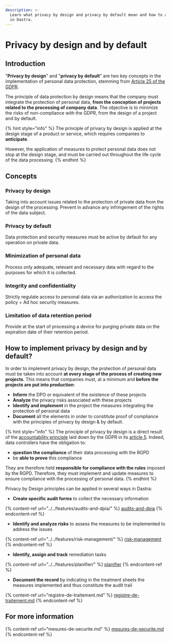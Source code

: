 ```yaml
---
description: >-
  Learn what privacy by design and privacy by default mean and how to apply them
  in Dastra.
---
```


# Privacy by design and by default

## Introduction

"**Privacy by design**" and "**privacy by default**" are two key concepts in the implementation of personal data protection, stemming from [Article 25 of the GDPR](https://gdpr-info.eu/art-25-gdpr/).&#x20;

The principle of data protection by design means that the company must integrate the protection of personal data, **from the conception of projects related to the processing of company data**. The objective is to minimize the risks of non-compliance with the GDPR, from the design of a project and by default.

{% hint style="info" %}
The principle of privacy by design is applied at the design stage of a product or service, which requires companies to **anticipate**.&#x20;

However, the application of measures to protect personal data does not stop at the design stage, and must be carried out throughout the life cycle of the data processing.
{% endhint %}

## Concepts

### Privacy by design

Taking into account issues related to the protection of private data from the design of the processing. Prevent in advance any infringement of the rights of the data subject.

### Privacy by default

Data protection and security measures must be active by default for any operation on private data.

### Minimization of personal data

Process only adequate, relevant and necessary data with regard to the purposes for which it is collected.

### Integrity and confidentiality

Strictly regulate access to personal data via an authorization to access the policy + Ad hoc security measures.

### Limitation of data retention period

Provide at the start of processing a device for purging private data on the expiration date of their retention period.

## How to implement privacy by design and by default?

In order to implement privacy by design, the protection of personal data must be taken into account **at every stage of the process of creating new projects**. This means that companies must, at a minimum and **before the projects are put into production**:&#x20;

* **Inform** the DPO or equivalent of the existence of these projects&#x20;
* **Analyze** the privacy risks associated with these projects&#x20;
* **Identify and implement** in the project the measures integrating the protection of personal data&#x20;
* **Document** all the elements in order to constitute proof of compliance with the principles of privacy by design & by default.

{% hint style="info" %}
The principle of privacy by design is a direct result of the [accountability principle](https://edps.europa.eu/data-protection/our-work/subjects/accountability\_en) laid down by the GDPR in its [article 5](https://gdpr-info.eu/art-5-gdpr/). Indeed, data controllers have the obligation to:&#x20;

* **question the compliance** of their data processing with the RGPD&#x20;
* be **able to prove** this compliance&#x20;

They are therefore held **responsible for compliance with the rules** imposed by the RGPD. Therefore, they must implement and update measures to ensure compliance with the processing of personal data.
{% endhint %}

Privacy by Design principles can be applied in several ways in Dastra:&#x20;

* **Create specific audit forms** to collect the necessary information

{% content-ref url="../../features/audits-and-dpia/" %}
[audits-and-dpia](../../features/audits-and-dpia/)
{% endcontent-ref %}

* **Identify and analyze risks** to assess the measures to be implemented to address the issues

{% content-ref url="../../features/risk-management/" %}
[risk-management](../../features/risk-management/)
{% endcontent-ref %}

* **Identify, assign and track** remediation tasks

{% content-ref url="../../features/planifier/" %}
[planifier](../../features/planifier/)
{% endcontent-ref %}

* **Document the record** by indicating in the treatment sheets the measures implemented and thus constitute the audit trail

{% content-ref url="registre-de-traitement.md" %}
[registre-de-traitement.md](registre-de-traitement.md)
{% endcontent-ref %}

## For more information

{% content-ref url="mesures-de-securite.md" %}
[mesures-de-securite.md](mesures-de-securite.md)
{% endcontent-ref %}

